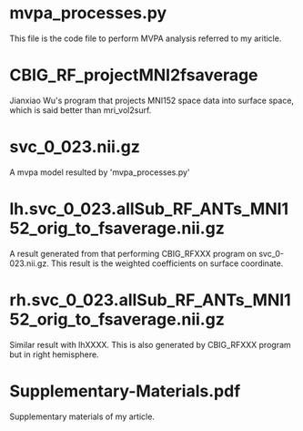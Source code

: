 # mvpa_processes.py
This file is the code file to perform MVPA analysis referred to my ariticle.
# CBIG_RF_projectMNI2fsaverage
Jianxiao Wu's program that projects MNI152 space data into surface space, which is said better than mri_vol2surf.
# svc_0_023.nii.gz
A mvpa model resulted by 'mvpa_processes.py'
# lh.svc_0_023.allSub_RF_ANTs_MNI152_orig_to_fsaverage.nii.gz
A result generated from that performing CBIG_RFXXX program on svc_0-023.nii.gz.
This result is the weighted coefficients on surface coordinate.
# rh.svc_0_023.allSub_RF_ANTs_MNI152_orig_to_fsaverage.nii.gz
Similar result with lhXXXX.
This is also generated by CBIG_RFXXX program but in right hemisphere.
# Supplementary-Materials.pdf
Supplementary materials of my article.